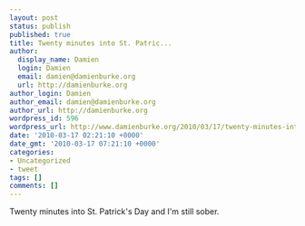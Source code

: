 ```yaml
---
layout: post
status: publish
published: true
title: Twenty minutes into St. Patric...
author:
  display_name: Damien
  login: Damien
  email: damien@damienburke.org
  url: http://damienburke.org
author_login: Damien
author_email: damien@damienburke.org
author_url: http://damienburke.org
wordpress_id: 596
wordpress_url: http://www.damienburke.org/2010/03/17/twenty-minutes-into-st-patric/
date: '2010-03-17 02:21:10 +0000'
date_gmt: '2010-03-17 07:21:10 +0000'
categories:
- Uncategorized
- tweet
tags: []
comments: []
---
```

<p>Twenty minutes into St. Patrick's Day and I'm still sober.</p>
